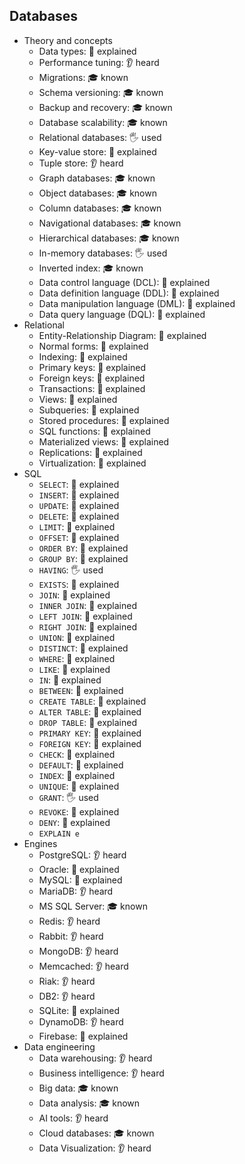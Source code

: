## Databases

- Theory and concepts
  - Data types: 🙋 explained
  - Performance tuning: 👂 heard
  - Migrations: 🎓 known
  - Schema versioning: 🎓 known
  - Backup and recovery: 🎓 known
  - Database scalability: 🎓 known
  - Relational databases: 🖐️ used
  - Key-value store: 🙋 explained
  - Tuple store: 👂 heard
  - Graph databases: 🎓 known
  - Object databases: 🎓 known
  - Column databases: 🎓 known
  - Navigational databases: 🎓 known
  - Hierarchical databases: 🎓 known
  - In-memory databases: 🖐️ used
  - Inverted index: 🎓 known
  - Data control language (DCL): 🙋 explained
  - Data definition language (DDL): 🙋 explained
  - Data manipulation language (DML): 🙋 explained
  - Data query language (DQL): 🙋 explained
- Relational
  - Entity-Relationship Diagram: 🙋 explained
  - Normal forms: 🙋 explained
  - Indexing: 🙋 explained
  - Primary keys: 🙋 explained
  - Foreign keys: 🙋 explained
  - Transactions: 🙋 explained
  - Views: 🙋 explained
  - Subqueries: 🙋 explained
  - Stored procedures: 🙋 explained
  - SQL functions: 🙋 explained
  - Materialized views: 🙋 explained
  - Replications: 🙋 explained
  - Virtualization: 🙋 explained
- SQL
  - `SELECT`: 🙋 explained
  - `INSERT`: 🙋 explained
  - `UPDATE`: 🙋 explained
  - `DELETE`: 🙋 explained
  - `LIMIT`: 🙋 explained
  - `OFFSET`: 🙋 explained
  - `ORDER BY`: 🙋 explained
  - `GROUP BY`: 🙋 explained
  - `HAVING`: 🖐️ used
  - `EXISTS`: 🙋 explained
  - `JOIN`: 🙋 explained
  - `INNER JOIN`: 🙋 explained
  - `LEFT JOIN`: 🙋 explained
  - `RIGHT JOIN`: 🙋 explained
  - `UNION`: 🙋 explained
  - `DISTINCT`: 🙋 explained
  - `WHERE`: 🙋 explained
  - `LIKE`: 🙋 explained
  - `IN`: 🙋 explained
  - `BETWEEN`: 🙋 explained
  - `CREATE TABLE`: 🙋 explained
  - `ALTER TABLE`: 🙋 explained
  - `DROP TABLE`: 🙋 explained
  - `PRIMARY KEY`: 🙋 explained
  - `FOREIGN KEY`: 🙋 explained
  - `CHECK`: 🙋 explained
  - `DEFAULT`: 🙋 explained
  - `INDEX`: 🙋 explained
  - `UNIQUE`: 🙋 explained
  - `GRANT`: 🖐️ used
  - `REVOKE`: 🙋 explained
  - `DENY`: 🙋 explained
  - `EXPLAIN e`
- Engines
  - PostgreSQL: 👂 heard
  - Oracle: 🙋 explained
  - MySQL: 🙋 explained
  - MariaDB: 👂 heard
  - MS SQL Server: 🎓 known
  - Redis: 👂 heard
  - Rabbit: 👂 heard
  - MongoDB: 👂 heard
  - Memcached: 👂 heard
  - Riak: 👂 heard
  - DB2: 👂 heard
  - SQLite: 🙋 explained
  - DynamoDB: 👂 heard
  - Firebase: 🙋 explained
- Data engineering
  - Data warehousing: 👂 heard
  - Business intelligence: 👂 heard
  - Big data: 🎓 known
  - Data analysis: 🎓 known
  - AI tools: 👂 heard
  - Cloud databases: 🎓 known
  - Data Visualization: 👂 heard
